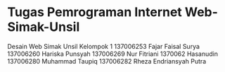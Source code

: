 Tugas Pemrograman Internet
Web-Simak-Unsil
===============

Desain Web Simak Unsil
Kelompok 1
137006253 Fajar Faisal Surya
137006260 Hariska Punsyah
137006269 Nur Fitriani
1370062   Hasanudin
137006280 Muhammad Taupiq
137006282 Rheza Endriansyah Putra
